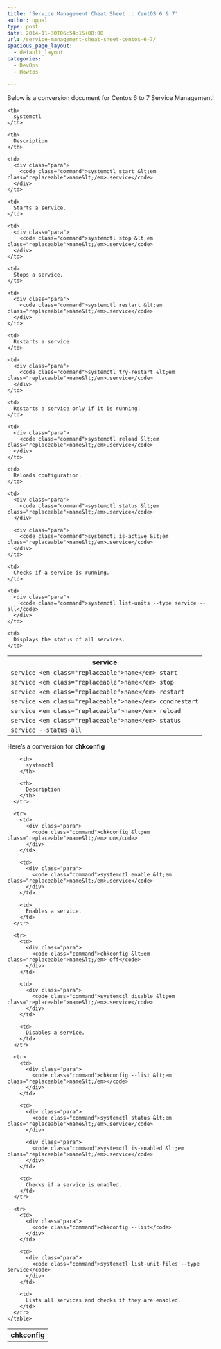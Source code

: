 ```yaml
---
title: 'Service Management Cheat Sheet :: CentOS 6 & 7'
author: uppal
type: post
date: 2014-11-30T06:54:15+00:00
url: /service-management-cheat-sheet-centos-6-7/
spacious_page_layout:
  - default_layout
categories:
  - DevOps
  - Howtos

---
```

Below is a conversion document for Centos 6 to 7 Service Management!

<table class="lt-4-cols gt-7-rows" summary="Comparison of the service Utility with systemctl ">
  <tr>
    <th>
      service
    </th>
    
    <th>
      systemctl
    </th>
    
    <th>
      Description
    </th>
  </tr>
  
  <tr>
    <td>
      <div class="para">
        <code class="command">service &lt;em class="replaceable">name&lt;/em> start</code>
      </div>
    </td>
    
    <td>
      <div class="para">
        <code class="command">systemctl start &lt;em class="replaceable">name&lt;/em>.service</code>
      </div>
    </td>
    
    <td>
      Starts a service.
    </td>
  </tr>
  
  <tr>
    <td>
      <div class="para">
        <code class="command">service &lt;em class="replaceable">name&lt;/em> stop</code>
      </div>
    </td>
    
    <td>
      <div class="para">
        <code class="command">systemctl stop &lt;em class="replaceable">name&lt;/em>.service</code>
      </div>
    </td>
    
    <td>
      Stops a service.
    </td>
  </tr>
  
  <tr>
    <td>
      <div class="para">
        <code class="command">service &lt;em class="replaceable">name&lt;/em> restart</code>
      </div>
    </td>
    
    <td>
      <div class="para">
        <code class="command">systemctl restart &lt;em class="replaceable">name&lt;/em>.service</code>
      </div>
    </td>
    
    <td>
      Restarts a service.
    </td>
  </tr>
  
  <tr>
    <td>
      <div class="para">
        <code class="command">service &lt;em class="replaceable">name&lt;/em> condrestart</code>
      </div>
    </td>
    
    <td>
      <div class="para">
        <code class="command">systemctl try-restart &lt;em class="replaceable">name&lt;/em>.service</code>
      </div>
    </td>
    
    <td>
      Restarts a service only if it is running.
    </td>
  </tr>
  
  <tr>
    <td>
      <div class="para">
        <code class="command">service &lt;em class="replaceable">name&lt;/em> reload</code>
      </div>
    </td>
    
    <td>
      <div class="para">
        <code class="command">systemctl reload &lt;em class="replaceable">name&lt;/em>.service</code>
      </div>
    </td>
    
    <td>
      Reloads configuration.
    </td>
  </tr>
  
  <tr>
    <td>
      <div class="para">
        <code class="command">service &lt;em class="replaceable">name&lt;/em> status</code>
      </div>
    </td>
    
    <td>
      <div class="para">
        <code class="command">systemctl status &lt;em class="replaceable">name&lt;/em>.service</code>
      </div>
      
      <div class="para">
        <code class="command">systemctl is-active &lt;em class="replaceable">name&lt;/em>.service</code>
      </div>
    </td>
    
    <td>
      Checks if a service is running.
    </td>
  </tr>
  
  <tr>
    <td>
      <div class="para">
        <code class="command">service --status-all</code>
      </div>
    </td>
    
    <td>
      <div class="para">
        <code class="command">systemctl list-units --type service --all</code>
      </div>
    </td>
    
    <td>
      Displays the status of all services.
    </td>
  </tr>
</table>

Here&#8217;s a conversion for **chkconfig**

<div class="table">
  <div class="table-contents">
    <table class="lt-4-cols lt-7-rows" summary="Comparison of the chkconfig Utility with systemctl">
      <tr>
        <th>
          chkconfig
        </th>
        
        <th>
          systemctl
        </th>
        
        <th>
          Description
        </th>
      </tr>
      
      <tr>
        <td>
          <div class="para">
            <code class="command">chkconfig &lt;em class="replaceable">name&lt;/em> on</code>
          </div>
        </td>
        
        <td>
          <div class="para">
            <code class="command">systemctl enable &lt;em class="replaceable">name&lt;/em>.service</code>
          </div>
        </td>
        
        <td>
          Enables a service.
        </td>
      </tr>
      
      <tr>
        <td>
          <div class="para">
            <code class="command">chkconfig &lt;em class="replaceable">name&lt;/em> off</code>
          </div>
        </td>
        
        <td>
          <div class="para">
            <code class="command">systemctl disable &lt;em class="replaceable">name&lt;/em>.service</code>
          </div>
        </td>
        
        <td>
          Disables a service.
        </td>
      </tr>
      
      <tr>
        <td>
          <div class="para">
            <code class="command">chkconfig --list &lt;em class="replaceable">name&lt;/em></code>
          </div>
        </td>
        
        <td>
          <div class="para">
            <code class="command">systemctl status &lt;em class="replaceable">name&lt;/em>.service</code>
          </div>
          
          <div class="para">
            <code class="command">systemctl is-enabled &lt;em class="replaceable">name&lt;/em>.service</code>
          </div>
        </td>
        
        <td>
          Checks if a service is enabled.
        </td>
      </tr>
      
      <tr>
        <td>
          <div class="para">
            <code class="command">chkconfig --list</code>
          </div>
        </td>
        
        <td>
          <div class="para">
            <code class="command">systemctl list-unit-files --type service</code>
          </div>
        </td>
        
        <td>
          Lists all services and checks if they are enabled.
        </td>
      </tr>
    </table>
  </div>
</div>

<div class="section">
</div>

<!-- AdSense Now! Lite: PreFiltered - NoAds [ WP is not in the loop. ] -->